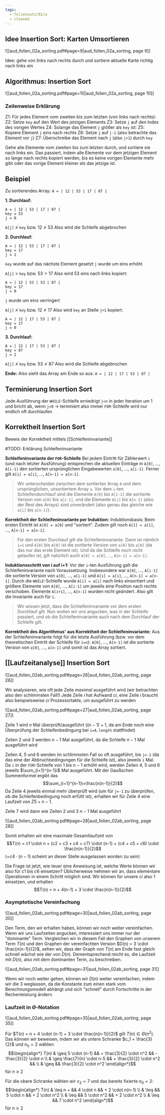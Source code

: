 ```yaml
---
tags:
  - foliensatz/02/a
  - cleaned
---
```


## Idee Insertion Sort: Karten Umsortieren

![[aud_folien_02a_sorting.pdf#page=9|aud_folien_02a_sorting, page 9]]

Idee: gehe von links nach rechts durch und sortiere aktuelle Karte richtig nach links ein

## Algorithmus: Insertion Sort

![[aud_folien_02a_sorting.pdf#page=10|aud_folien_02a_sorting, page 10]]

### Zeilenweise Erklärung

Z1: Für jedes Element vom zweiten bis zum letzten (von links nach rechts):
	Z2: Setze `key` auf den Wert des jetzigen Elements
	Z3: Setze `j` auf den Index des vorigen Wertes
	Z4: Solange das Element `j` größer als `key` ist:
		Z5: Kopiere Element `j` eins nach rechts
		Z6: Setze `j` auf `j-1` (also betrachte das Element vor `j`)
	Z7: Überschreibe das Element nach `j` (also `j+1`) durch `key`

Gehe alle Elemente vom zweiten bis zum letzten durch, und sortiere sie nach links ein. Das passiert, indem alle Elemente vor dem jetzigen Element so lange nach rechts kopiert werden, bis es keine vorigen Elemente mehr gibt oder das vorige Element kleiner als das jetzige ist.

## Beispiel

Zu sortierendes Array: 
`A = | 12 | 53 | 17 | 87 |`

**1. Durchlauf:**
```
A = | 12 | 53 | 17 | 87 |
key = 53
j = 0
```
`A[j]` $\ngtr$ `key` bzw. $12 \ngtr 53$
Also wird die Schleife abgebrochen

**2. Durchlauf:**
```
A = | 12 | 53 | 17 | 87 |
key = 17
j = 1
```
`key` wurde auf das nächste Element gesetzt
`j` wurde um eins erhöht

`A[j]` $>$ `key` bzw. $53 > 17$
Also wird 53 eins nach links kopiert:
```
A = | 12 | 53 | 53 | 87 |
key = 17
j = 0
```
`j` wurde um eins verringert

`A[j]` $\ngtr$ `key` bzw. $12 \ngtr 17$
Also wird `key` an Stelle `j+1` kopiert:
```
A = | 12 | 17 | 53 | 87 |
key = 17
j = 0
```

**3. Durchlauf:**
```
A = | 12 | 17 | 53 | 87 |
key = 87
j = 2
```
`A[j]` $\ngtr$ `key` bzw. $53 \ngtr 87$
Also wird die Schleife abgebrochen

**Ende:**
Also sieht das Array am Ende so aus:
`A = | 12 | 17 | 53 | 87 |`

## Terminierung Insertion Sort

Jede Ausführung der `WHILE`-Schleife erniedrigt `j<n` in jeder Iteration um 1 und bricht ab, wenn `j<0` $\rightarrow$ terminiert also immer
`FOR`-Schleife wird nur endlich oft durchlaufen

## Korrektheit Insertion Sort

Beweis der Korrektheit mittels [[Schleifeninvariante]]

#TODO: Erklärung Schleifeninvariante

**Schleifeninvariante der `FOR`-Schleife**
Bei jedem Eintritt für Zählerwert `i` (und nach letzter Ausführung) entsprechen die aktuellen Einträge in `A[0]`, ..., `A[i-1]` den sortierten ursprünglichen Eingabewerten `a[0]`, ..., `a[i-1]`. Ferner gilt `A[i] = a[i]`, ..., `A[n-1] = a[n-1]`.

>Wir unterscheiden zwischen dem sortierten Array `A` und dem ursprünglichen, unsortiertem Array `a`. Vor dem `i`-ten Schleifendurchlauf sind die Elemente `A[0]` bis `A[i-1]` die sortierte Version von `a[0]` bis `a[i-1]`, und die Elemente `A[i]` bis `A[n-1]` (also der Rest des Arrays) sind unverändert (also genau das gleiche wie `a[i]` bis `a[n-1]`).

**Korrektheit der Schleifeninvariante per Induktion:**
Induktionsbasis: Beim ersten Eintritt ist `A[0] = a[0]` und "sortiert". Zudem gilt noch `A[1] = a[1]`, ..., `A[n-1] = a[n-1]`.

>Für den ersten Durchlauf gilt die Schleifeninvariante. Dann ist nämlich `i=1` und `A[0]` bis `A[0]` ist die sortierte Version von `a[0]` bis `a[0]` (da das nur das erste Element ist). Und da die Schleife noch nicht gelaufen ist, gilt natürlich auch `A[0] = a[0]`, ..., `A[n-1] = a[n-1]`.

**Induktionsschritt von i auf i+1:**
Vor der `i`-ten Ausführung galt die Schleifeninvariante nach Voraussetzung. Insbesondere war `A[0]`, ..., `A[i-1]` die sortierte Version von `a[0]`, ..., `a[i-1]` und `A[i] = a[i]`, ..., `A[n-1] = a[n-1]`.
Durch die `WHILE`-Schleife wurde `A[i] = a[i]` nach links einsortiert und größere Elemente von `A[0]`, ..., `A[i-1]` um jeweils eine Position nach rechts verschoben. Elemente `A[i+1]`, ..., `A[n-1]` wurden nicht geändert. Also gilt die Invariante auch für `i`.

>Wir wissen jetzt, dass die Schleifeninvariante vor dem ersten Durchlauf gilt. Nun wollen wir uns angucken, was in der Schleife passiert, und ob die Schleifeninvariante auch nach dem Durchlauf der Schleife gilt.

**Korrektheit des Algorithmus' aus Korrektheit der Schleifeninvariante:**
Aus der Schleifeninvariante folgt für die letzte Ausführung (bzw. vor dem theoretischen Eintritt der Schleife für `i=n`):
`A[0]`, ..., `A[n-1]` ist die sortierte Version von `a[0]`, ..., `a[n-1]` und somit ist das Array sortiert.

## [[Laufzeitanalyse]] Insertion Sort

![[aud_folien_02ab_sorting.pdf#page=26|aud_folien_02ab_sorting, page 26]]

Wir analysieren, wie oft jede Zeile *maximal* ausgeführt wird (wir betrachten also den schlimmsten Fall!)
Jede Zeile $i$ hat Aufwand $ci$, eine Zeile $i$ braucht also beispielsweise $ci$ Prozessortakte, um ausgeführt zu werden

![[aud_folien_02ab_sorting.pdf#page=27|aud_folien_02ab_sorting, page 27]]

Zeile 1 wird $n$ Mal überprüft/ausgeführt ($(n-1)+1$, da am Ende noch eine Überprüfung der Schleifenbedingung bei `i=A.length` stattfindet)

Zeilen 2 und 3 werden $n-1$ Mal ausgeführt, da die Schleife $n-1$ Mal ausgeführt wird

Zeilen 4, 5 und 6 werden im schlimmsten Fall so oft ausgeführt, bis `j=-1` (da das eine der Abbruchbedingungen für die Schleife ist), also jeweils `i` Mal. Da `i` in der `FOR`-Schleife von $1$ bis $n-1$ erhöht wird, werden Zeilen 4, 5 und 6 jeweils $\sum_{i=1}^{n-1}i$ Mal ausgeführt. Mit der Gaußschen Summenformel ergibt das $$\sum_{i=1}^{n-1}i=\frac{n(n-1)}{2}$$
Da Zeile 4 jeweils einmal mehr überprüft wird (um für `j=-1` zu überprüfen, ob die Schleifenbedingung noch erfüllt ist), erhalten wir für Zeile 4 eine Laufzeit von $Z5 + n-1$.

Zeile 7 wird dann wie Zeilen 2 und 3 $n-1$ Mal ausgeführt

![[aud_folien_02ab_sorting.pdf#page=28|aud_folien_02ab_sorting, page 28]]

Somit erhalten wir eine maximale Gesamtlaufzeit von $$T(n) = c1 \cdot n + (c2 + c3 + c4 + c7) \cdot (n-1) + (c4 + c5 + c6) \cdot \frac{n(n-1)}{2}$$($+ c4 \cdot (n-1)$ scheint an dieser Stelle ausgelassen worden zu sein)

Die Frage ist jetzt, wie teuer eine Anweisung ist, welche Werte können wir also für $c1$ bis $c6$ einsetzen? Üblicherweise nehmen wir an, dass elementare Operationen in einem Schritt möglich sind. Wir können für unsere $ci$ also $1$ einsetzen, und erhalten $$T(n) = n + 4(n-1) + 3 \cdot \frac{n(n-1)}{2}$$

### Asymptotische Vereinfachung

![[aud_folien_02ab_sorting.pdf#page=30|aud_folien_02ab_sorting, page 30]]

Den Term, den wir erhalten haben, können wir noch weiter vereinfachen. Wenn wir uns Laufzeiten angucken, interessiert uns immer nur der "dominante" Term. 
Vergleichen wir in diesem Fall den Graphen von unserem Term $T(n)$ und den Graphen der vereinfachten Version $D(n) = 3 \cdot \frac{n(n-1)}{2}$, sehen wir, dass der Graph von $T(n)$ am Ende fast gleich schnell wächst wie der von $D(n)$. Dementsprechend reicht es, die Laufzeit mit $D(n)$, also mit dem dominanten Term, zu beschreiben.

![[aud_folien_02ab_sorting.pdf#page=31|aud_folien_02ab_sorting, page 31]]

Wenn wir noch weiter gehen, können wir $D(n)$ weiter vereinfachen, indem wir die $3$ weglassen, da die Konstante zum einen stark vom Berechnungsmodell abhängt und sich "schnell" durch Fortschritte in der Rechenleistung ändern

### Laufzeit in $\Theta$-Notation

![[aud_folien_02ab_sorting.pdf#page=35|aud_folien_02ab_sorting, page 35]]

Für $T(n) = n + 4 \cdot (n-1) + 3 \cdot \frac{n(n-1)}{2}$ gilt $T(n) \in \Theta(n^2)$. Das können wir beweisen, indem wir als untere Schranke $c_1 = \frac{3}{2}$ und $n_0 = 2$ wählen:
$$\begin{align*}
T(n) & \geq 5 \cdot (n-1) && + \frac{3}{2} \cdot n^2 && - \frac{3}{2} \cdot n \\
& \geq \frac{7}{n} \cdot n-5 && + \frac{3}{2} \cdot n^2 && \\
& \geq && \frac{3}{2} \cdot n^2
\end{align*}$$
für $n \geq 2$

Für die obere Schranke wählen wir $c_2 = 7$ und das bereits fixierte $n_0 = 2$:
$$\begin{align*}
T(n) & \leq n + && 4 \cdot n && + 2 \cdot n(n-1) \\
& \leq && 5 \cdot n && + 2 \cdot n^2 \\
& \leq && 5 \cdot n^2 && + 2 \cdot n^2 \\
& \leq && 7 \cdot n^2
\end{align*}$$
für $n \geq 2$


